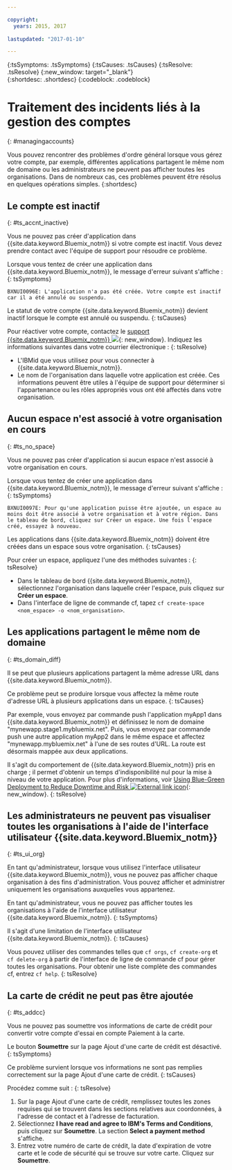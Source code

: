 ```yaml
---

copyright:
  years: 2015, 2017
  
lastupdated: "2017-01-10"

---
```


{:tsSymptoms: .tsSymptoms} 
{:tsCauses: .tsCauses} 
{:tsResolve: .tsResolve} 
{:new_window: target="_blank"}  
{:shortdesc: .shortdesc}
{:codeblock: .codeblock} 


# Traitement des incidents liés à la gestion des comptes
{: #managingaccounts}

Vous pouvez rencontrer des problèmes d'ordre général lorsque vous gérez votre compte, par exemple, différentes applications partagent le même nom de domaine ou les administrateurs ne peuvent pas afficher toutes les organisations. Dans de nombreux cas, ces problèmes peuvent être résolus en quelques opérations simples.
{:shortdesc}


## Le compte est inactif
{: #ts_accnt_inactive}

Vous ne pouvez pas créer d'application dans {{site.data.keyword.Bluemix_notm}} si votre compte est inactif. Vous devez prendre contact avec l'équipe de support pour résoudre ce problème.

Lorsque vous tentez de créer une application dans {{site.data.keyword.Bluemix_notm}}, le message d'erreur suivant s'affiche :
{: tsSymptoms} 

`BXNUI0096E: L'application n'a pas été créée. Votre compte est inactif car il a été annulé ou suspendu.`

Le statut de votre compte {{site.data.keyword.Bluemix_notm}} devient inactif lorsque le compte est annulé ou suspendu.
{: tsCauses}


Pour réactiver votre compte, contactez le [support {{site.data.keyword.Bluemix_notm}} ![](../icons/launch-glyph.svg "")](http://ibm.biz/bluemixsupport.com){: new_window}. Indiquez les informations suivantes dans votre courrier électronique :
{: tsResolve}

  * L'IBMid que vous utilisez pour vous connecter à {{site.data.keyword.Bluemix_notm}}.
  * Le nom de l'organisation dans laquelle votre application est créée. Ces informations peuvent être utiles à l'équipe de support pour déterminer si l'appartenance ou les rôles appropriés vous ont été affectés dans votre organisation.


## Aucun espace n'est associé à votre organisation en cours
{: #ts_no_space}

Vous ne pouvez pas créer d'application si aucun espace n'est associé à votre organisation en cours.

Lorsque vous tentez de créer une application dans {{site.data.keyword.Bluemix_notm}}, le message d'erreur suivant s'affiche :
{: tsSymptoms} 

`BXNUI0097E: Pour qu'une application puisse être ajoutée, un espace au moins doit être associé à votre organisation et à votre région. Dans le tableau de bord, cliquez sur Créer un espace. Une fois l'espace créé, essayez à nouveau.`

Les applications dans {{site.data.keyword.Bluemix_notm}} doivent être créées dans un espace sous votre organisation.
{: tsCauses} 

Pour créer un espace, appliquez l'une des méthodes suivantes : 
{: tsResolve}
 
  * Dans le tableau de bord {{site.data.keyword.Bluemix_notm}}, sélectionnez l'organisation dans laquelle créer l'espace, puis cliquez sur **Créer un espace**.
  * Dans l'interface de ligne de commande cf, tapez `cf create-space <nom_espace> -o <nom_organisation>`.

  
## Les applications partagent le même nom de domaine
{: #ts_domain_diff}

Il se peut que plusieurs applications partagent la même adresse URL dans {{site.data.keyword.Bluemix_notm}}.

Ce problème peut se produire lorsque vous affectez la même route d'adresse URL à plusieurs applications dans un espace.
{: tsCauses}

Par exemple, vous envoyez par commande push l'application myApp1 dans {{site.data.keyword.Bluemix_notm}} et définissez le nom de domaine "mynewapp.stage1.mybluemix.net". Puis, vous envoyez par commande push une autre application myApp2 dans le même espace et affectez "mynewapp.mybluemix.net" à l'une de ses routes d'URL. La route est désormais mappée aux deux applications.

Il s'agit du comportement de {{site.data.keyword.Bluemix_notm}} pris en charge ; il permet d'obtenir un temps d'indisponibilité nul pour la mise à niveau de votre application. Pour plus d'informations, voir [Using Blue-Green Deployment to Reduce Downtime and Risk ![](../icons/launch-glyph.svg "External link icon")](https://docs.cloudfoundry.org/devguide/deploy-apps/blue-green.html){: new_window}.
{: tsResolve}
  

## Les administrateurs ne peuvent pas visualiser toutes les organisations à l'aide de l'interface utilisateur {{site.data.keyword.Bluemix_notm}}
{: #ts_ui_org}

En tant qu'administrateur, lorsque vous utilisez l'interface utilisateur {{site.data.keyword.Bluemix_notm}}, vous ne pouvez pas afficher chaque organisation à des fins d'administration. Vous pouvez afficher et administrer uniquement les organisations auxquelles vous appartenez.

En tant qu'administrateur, vous ne pouvez pas afficher toutes les organisations à l'aide de l'interface utilisateur {{site.data.keyword.Bluemix_notm}}.
{: tsSymptoms}

Il s'agit d'une limitation de l'interface utilisateur {{site.data.keyword.Bluemix_notm}}.
{: tsCauses}

Vous pouvez utiliser des commandes telles que `cf orgs`, `cf create-org` et `cf delete-org` à partir de l'interface de ligne de commande cf pour gérer toutes les organisations. Pour obtenir une liste complète des commandes cf, entrez `cf help`.
{: tsResolve}
	
## La carte de crédit ne peut pas être ajoutée
{: #ts_addcc}

Vous ne pouvez pas soumettre vos informations de carte de crédit pour convertir votre compte d'essai en compte Paiement à la carte.

Le bouton **Soumettre** sur la page Ajout d'une carte de crédit est désactivé.
{: tsSymptoms}

Ce problème survient lorsque vos informations ne sont pas remplies correctement sur la page Ajout d'une carte de crédit.
{: tsCauses}


Procédez comme suit :
{: tsResolve}

  1. Sur la page Ajout d'une carte de crédit, remplissez toutes les zones requises qui se trouvent dans les sections relatives aux coordonnées, à l'adresse de contact et à l'adresse de facturation.
  2. Sélectionnez **I have read and agree to IBM's Terms and Conditions**, puis cliquez sur **Soumettre**. La section **Select a payment method** s'affiche.
  3. Entrez votre numéro de carte de crédit, la date d'expiration de votre carte et le code de sécurité qui se trouve sur votre carte. Cliquez sur **Soumettre**.
